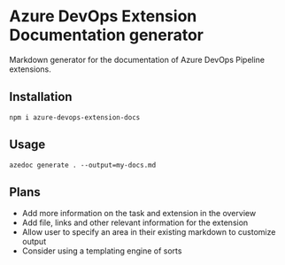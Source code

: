 # Azure DevOps Extension Documentation generator

Markdown generator for the documentation of Azure DevOps Pipeline extensions.

## Installation

`npm i azure-devops-extension-docs`

## Usage

`azedoc generate . --output=my-docs.md`

## Plans

- Add more information on the task and extension in the overview
- Add file, links and other relevant information for the extension
- Allow user to specify an area in their existing markdown to customize output
- Consider using a templating engine of sorts
